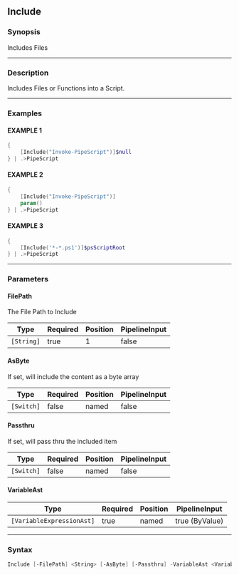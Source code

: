 Include
-------




### Synopsis
Includes Files



---


### Description

Includes Files or Functions into a Script.



---


### Examples
#### EXAMPLE 1
```PowerShell
{
    [Include("Invoke-PipeScript")]$null
} | .>PipeScript
```

#### EXAMPLE 2
```PowerShell
{
    [Include("Invoke-PipeScript")]
    param()
} | .>PipeScript
```

#### EXAMPLE 3
```PowerShell
{
    [Include('*-*.ps1')]$psScriptRoot
} | .>PipeScript
```



---


### Parameters
#### **FilePath**

The File Path to Include






|Type      |Required|Position|PipelineInput|
|----------|--------|--------|-------------|
|`[String]`|true    |1       |false        |



#### **AsByte**

If set, will include the content as a byte array






|Type      |Required|Position|PipelineInput|
|----------|--------|--------|-------------|
|`[Switch]`|false   |named   |false        |



#### **Passthru**

If set, will pass thru the included item






|Type      |Required|Position|PipelineInput|
|----------|--------|--------|-------------|
|`[Switch]`|false   |named   |false        |



#### **VariableAst**




|Type                     |Required|Position|PipelineInput |
|-------------------------|--------|--------|--------------|
|`[VariableExpressionAst]`|true    |named   |true (ByValue)|





---


### Syntax
```PowerShell
Include [-FilePath] <String> [-AsByte] [-Passthru] -VariableAst <VariableExpressionAst> [<CommonParameters>]
```

